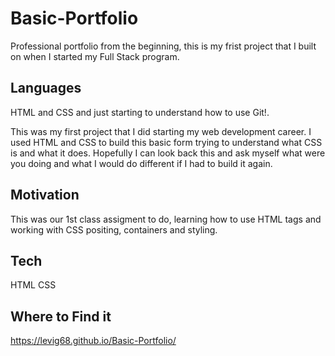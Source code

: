 # Basic-Portfolio

Professional portfolio from the beginning, this is my frist project that I built on when I started my Full Stack program.

## Languages 
 HTML and CSS and just starting to understand how to use Git!.
 
This was my first project that I did starting my web development career. I used HTML and CSS to build this basic form trying to understand what CSS is and what it does. Hopefully I can look back this and ask myself what were you doing and what I would do different if I had to build it again.

## Motivation
This was our 1st class assigment to do, learning how to use HTML tags and working with CSS positing, containers and styling.

## Tech
HTML
CSS

## Where to Find it 
https://levig68.github.io/Basic-Portfolio/
